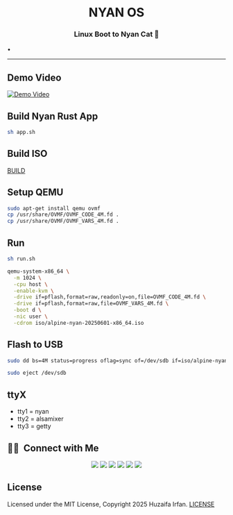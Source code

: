 <br />

<div align="center">
  <h1>NYAN OS</h1>
  <p><h3 align="center">Linux Boot to Nyan Cat 🚀</h3></p>
</div>


•
<hr>

## Demo Video

[![Demo Video](https://img.youtube.com/vi/j4AJb-qvTO4/0.jpg)](https://www.youtube.com/watch?v=j4AJb-qvTO4)


## Build Nyan Rust App

```sh
sh app.sh
```

## Build ISO

[BUILD](BUILD.md)


## Setup QEMU

```sh
sudo apt-get install qemu ovmf
cp /usr/share/OVMF/OVMF_CODE_4M.fd .
cp /usr/share/OVMF/OVMF_VARS_4M.fd .
```

## Run

```sh
sh run.sh
```

```sh
qemu-system-x86_64 \
  -m 1024 \
  -cpu host \
  -enable-kvm \
  -drive if=pflash,format=raw,readonly=on,file=OVMF_CODE_4M.fd \
  -drive if=pflash,format=raw,file=OVMF_VARS_4M.fd \
  -boot d \
  -nic user \
  -cdrom iso/alpine-nyan-20250601-x86_64.iso
```

## Flash to USB

```sh
sudo dd bs=4M status=progress oflag=sync of=/dev/sdb if=iso/alpine-nyan-20250601-x86_64.iso
```

```sh
sudo eject /dev/sdb
```

## ttyX
- tty1 = nyan
- tty2 = alsamixer
- tty3 = getty



## 🤝🏻 &nbsp;Connect with Me

<p align="center">
<a href="https://www.huzaifairfan.com"><img src="https://img.shields.io/badge/-huzaifairfan.com-1aa260?style=flat&logo=Google-Chrome&logoColor=white"/></a>
<a href="https://www.linkedin.com/in/huzaifairfan/"><img src="https://img.shields.io/badge/-Huzaifa%20Irfan-0072b1?style=flat&logo=Linkedin&logoColor=white"/></a>
<a href="https://github.com/HuzaifaIrfan/"><img src="https://img.shields.io/badge/-Huzaifa%20Irfan-4078c0?style=flat&logo=Github&logoColor=white"/></a>
<a href="mailto:contact@huzaifairfan.com"><img src="https://img.shields.io/badge/-contact@huzaifairfan.com-c71610?style=flat&logo=Gmail&logoColor=white"/></a>
<a href="https://www.instagram.com/huzaifairfan2001/"><img src="https://img.shields.io/badge/-@huzaifairfan2001-cd486b?style=flat&logo=Instagram&logoColor=white"/></a>
<a href="https://www.facebook.com/huzaifairfan2001/"><img src="https://img.shields.io/badge/-@huzaifairfan2001-4267B2?style=flat&logo=Facebook&logoColor=white"/></a>
</p>

## License

Licensed under the MIT License, Copyright 2025 Huzaifa Irfan. [LICENSE](LICENSE)
